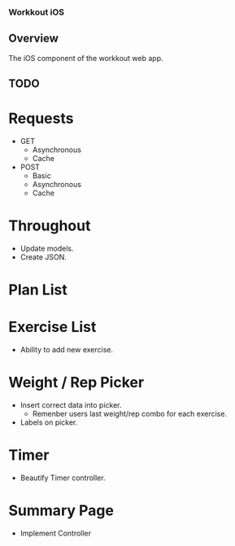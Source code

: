 ### Workkout iOS

## Overview
The iOS component of the workkout web app.

## TODO

# Requests
- GET
  - Asynchronous
  - Cache
- POST
  - Basic
  - Asynchronous
  - Cache

# Throughout
- Update models.
- Create JSON.

# Plan List

# Exercise List
- Ability to add new exercise.

# Weight / Rep Picker
- Insert correct data into picker. 
    - Remenber users last weight/rep combo for each exercise.
- Labels on picker.

# Timer
- Beautify Timer controller.

# Summary Page
- Implement Controller
